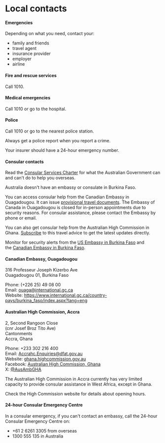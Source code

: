 # Local contacts

#### Emergencies

Depending on what you need, contact your:

* family and friends
* travel agent
* insurance provider
* employer
* airline

#### Fire and rescue services

Call 1010.

#### Medical emergencies

Call 1010 or go to the hospital.

#### Police

Call 1010 or go to the nearest police station.

Always get a police report when you report a crime.

Your insurer should have a 24-hour emergency number.

#### Consular contacts

Read the [Consular Services Charter](/node/46) for what the Australian Government can and can't do to help you overseas.

Australia doesn't have an embassy or consulate in Burkina Faso.

You can access consular help from the Canadian Embassy in Ouagadougou. It can issue [provisional travel documents](https://www.passports.gov.au/travel-related-documents). The Embassy of Canada in Ouagadougou is closed for in-person appointments due to security reasons. For consular assistance, please contact the Embassy by phone or email.

You can also get consular help from the Australian High Commission in Ghana. [Subscribe](https://subscription.smartraveller.gov.au/subscribe/?destination=281) to this travel advice to get the latest updates directly.

Monitor for security alerts from the [US Embassy in Burkina Faso](https://bf.usembassy.gov/) and the [Canadian Embassy in Burkina Faso](https://www.international.gc.ca/country-pays/burkina_faso/ouagadougou.aspx?lang=eng).

#### Canadian Embassy, Ouagadougou

316 Professeur Joseph Kizerbo Ave  
Ouagadougou 01, Burkina Faso  
  
Phone: (+226 25) 49 08 00  
Email: [ouaga@international.gc.ca](mailto:ouaga@international.gc.ca)  
Website: <https://www.international.gc.ca/country-pays/burkina_faso/index.aspx?lang=eng>

#### Australian High Commission, Accra

2, Second Rangoon Close  
(cnr Josef Broz Tito Ave)  
Cantonments  
Accra, Ghana  
  
Phone: +233 302 216 400  
Email: [Accrahc.Enquiries@dfat.gov.au](mailto:Accrahc.Enquiries@dfat.gov.au)  
Website: [ghana.highcommission.gov.au](http://www.ghana.highcommission.gov.au/acra/home.html)  
Facebook: [Australian High Commission, Ghana](https://www.facebook.com/AustralianHighCommissionGhana)  
X: [@AusAmbGHA](https://twitter.com/ausambgha)

The Australian High Commission in Accra currently has very limited capacity to provide consular assistance in West Africa, except in Ghana.

Check the High Commission website for details about opening hours.

#### 24-hour Consular Emergency Centre

In a consular emergency, if you can't contact an embassy, call the 24-hour Consular Emergency Centre on:

* +61 2 6261 3305 from overseas
* 1300 555 135 in Australia